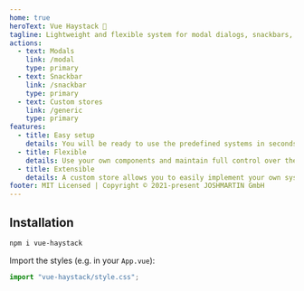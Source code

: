 ```yaml
---
home: true
heroText: Vue Haystack 🧱
tagline: Lightweight and flexible system for modal dialogs, snackbars, toasts, ...
actions:
  - text: Modals
    link: /modal
    type: primary
  - text: Snackbar
    link: /snackbar
    type: primary
  - text: Custom stores
    link: /generic
    type: primary
features:
  - title: Easy setup
    details: You will be ready to use the predefined systems in seconds.
  - title: Flexible
    details: Use your own components and maintain full control over the looks and functionality of your system.
  - title: Extensible
    details: A custom store allows you to easily implement your own systems
footer: MIT Licensed | Copyright © 2021-present JOSHMARTIN GmbH
---
```


## Installation

```sh
npm i vue-haystack
```

Import the styles (e.g. in your `App.vue`):

```ts
import "vue-haystack/style.css";
```
